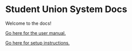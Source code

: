# Student Union System Docs
Welcome to the docs!

[Go here for the user manual.](./user-manual/)

[Go here for setup instructions.](./setup/)